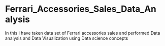 # Ferrari_Accessories_Sales_Data_Analysis
In this i have taken data set of Ferrari accessories sales and performed Data analysis and Data Visualization using Data science concepts
